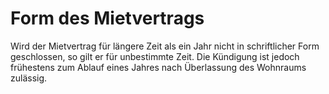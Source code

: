 # Form des Mietvertrags

Wird der Mietvertrag für längere Zeit als ein Jahr nicht in schriftlicher Form geschlossen, so gilt er für unbestimmte Zeit. Die Kündigung ist jedoch frühestens zum Ablauf eines Jahres nach Überlassung des Wohnraums zulässig.